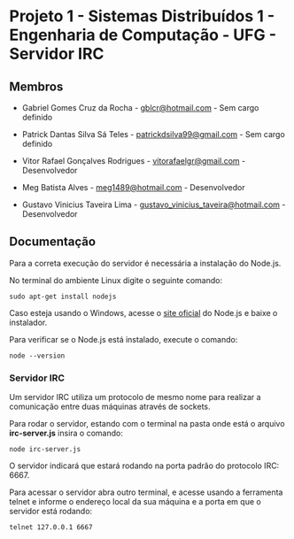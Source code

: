 # Projeto 1 - Sistemas Distribuídos 1 - Engenharia de Computação - UFG - Servidor IRC

## Membros

* Gabriel Gomes Cruz da Rocha - gblcr@hotmail.com - Sem cargo definido

* Patrick Dantas Silva Sá Teles - patrickdsilva99@gmail.com - Sem cargo definido

* Vitor Rafael Gonçalves Rodrigues - vitorafaelgr@gmail.com - Desenvolvedor

* Meg Batista Alves - meg1489@hotmail.com - Desenvolvedor

* Gustavo Vinicius Taveira Lima - gustavo_vinicius_taveira@hotmail.com - Desenvolvedor

## Documentação

Para a correta execução do servidor é necessária a instalação do Node.js.

No terminal do ambiente Linux digite o seguinte comando:
```
sudo apt-get install nodejs
```
Caso esteja usando o Windows,  acesse o [site oficial](https://nodejs.org/en/) do Node.js e baixe o instalador.

Para verificar se o Node.js está instalado, execute o comando:
```
node --version
```
### Servidor IRC

Um servidor IRC utiliza um protocolo de mesmo nome para realizar
 a comunicação entre duas máquinas através de sockets.

 Para rodar o servidor, estando com o terminal na pasta onde está o arquivo
 **irc-server.js** insira o comando:
 ```
 node irc-server.js
 ```
 O servidor indicará que estará rodando na porta padrão do protocolo IRC: 6667.

Para acessar o servidor abra outro terminal, e acesse usando a ferramenta telnet
e informe o endereço local da sua máquina e a porta em que o servidor está rodando:
```
telnet 127.0.0.1 6667
```